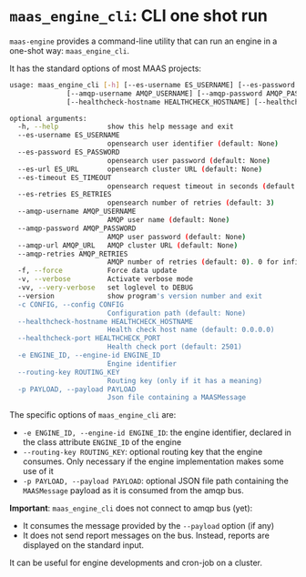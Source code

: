 # `maas_engine_cli`: CLI one shot run

`maas-engine` provides a command-line utility that can run an engine in a one-shot way: `maas_engine_cli`.

It has the standard options of most MAAS projects:

```bash
usage: maas_engine_cli [-h] [--es-username ES_USERNAME] [--es-password ES_PASSWORD] [--es-url ES_URL] [--es-timeout ES_TIMEOUT] [--es-retries ES_RETRIES]
              [--amqp-username AMQP_USERNAME] [--amqp-password AMQP_PASSWORD] [--amqp-url AMQP_URL] [--amqp-retries AMQP_RETRIES] [-f] [-v] [-vv] [--version] [-c CONFIG]
              [--healthcheck-hostname HEALTHCHECK_HOSTNAME] [--healthcheck-port HEALTHCHECK_PORT] -e ENGINE_ID [--routing-key ROUTING_KEY] [-p PAYLOAD]

optional arguments:
  -h, --help            show this help message and exit
  --es-username ES_USERNAME
                        opensearch user identifier (default: None)
  --es-password ES_PASSWORD
                        opensearch user password (default: None)
  --es-url ES_URL       opensearch cluster URL (default: None)
  --es-timeout ES_TIMEOUT
                        opensearch request timeout in seconds (default: 120)
  --es-retries ES_RETRIES
                        opensearch number of retries (default: 3)
  --amqp-username AMQP_USERNAME
                        AMQP user name (default: None)
  --amqp-password AMQP_PASSWORD
                        AMQP user password (default: None)
  --amqp-url AMQP_URL   AMQP cluster URL (default: None)
  --amqp-retries AMQP_RETRIES
                        AMQP number of retries (default: 0). 0 for infinite
  -f, --force           Force data update
  -v, --verbose         Activate verbose mode
  -vv, --very-verbose   set loglevel to DEBUG
  --version             show program's version number and exit
  -c CONFIG, --config CONFIG
                        Configuration path (default: None)
  --healthcheck-hostname HEALTHCHECK_HOSTNAME
                        Health check host name (default: 0.0.0.0)
  --healthcheck-port HEALTHCHECK_PORT
                        Health check port (default: 2501)
  -e ENGINE_ID, --engine-id ENGINE_ID
                        Engine identifier
  --routing-key ROUTING_KEY
                        Routing key (only if it has a meaning)
  -p PAYLOAD, --payload PAYLOAD
                        Json file containing a MAASMessage
```

The specific options of `maas_engine_cli` are:

- `-e ENGINE_ID, --engine-id ENGINE_ID`: the engine identifier, declared in the class attribute `ENGINE_ID` of the engine
- `--routing-key ROUTING_KEY`: optional routing key that the engine consumes. Only necessary if the engine implementation makes some use of it
- `-p PAYLOAD, --payload PAYLOAD`: optional JSON file path containing the `MAASMessage` payload as it is consumed from the amqp bus.

**Important**: `maas_engine_cli` does not connect to amqp bus (yet):

- It consumes the message provided by the `--payload` option (if any)
- It does not send report messages on the bus. Instead, reports are displayed on the standard input.

It can be useful for engine developments and cron-job on a cluster.
